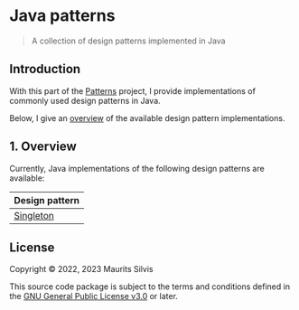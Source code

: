 # Java patterns

> A collection of design patterns implemented in Java

## Introduction

With this part of the [Patterns](..) project, I provide implementations of commonly used design patterns in Java.

Below, I give an [overview](#overview) of the available design pattern implementations.

## 1. Overview

Currently, Java implementations of the following design patterns are available:

| Design pattern                                                      |
|---------------------------------------------------------------------|
| [Singleton](src/main/java/nl/mauritssilvis/patterns/java/singleton) |

## License

Copyright © 2022, 2023 Maurits Silvis

This source code package is subject to the terms and conditions defined in the [GNU General Public License v3.0](../LICENSE.md) or later.
